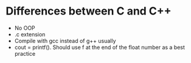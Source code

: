 # Differences between C and C++

 * No OOP
 * .c extension
 * Compile with gcc instead of g++ usually
 * cout = printf(). Should use f at the end of the float number as a best
     practice
